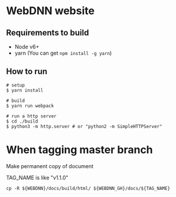 # WebDNN website

## Requirements to build

- Node v6+
- yarn (You can get `npm install -g yarn`)

## How to run

```shell
# setup
$ yarn install

# build
$ yarn run webpack

# run a http server
$ cd ./build
$ python3 -m http.server # or "python2 -m SimpleHTTPServer"
```

# When tagging master branch
Make permanent copy of document

TAG_NAME is like "v1.1.0"
```
cp -R ${WEBDNN}/docs/build/html/ ${WEBDNN_GH}/docs/${TAG_NAME}
```
